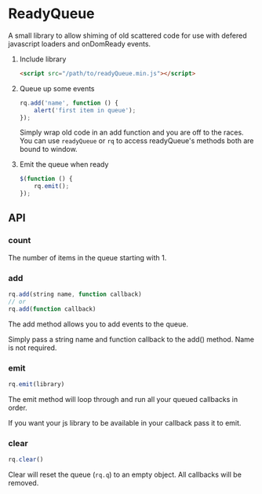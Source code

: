 # ReadyQueue
A small library to allow shiming of old scattered code for use with defered javascript loaders and onDomReady events.

1. Include library
    ```html
    <script src="/path/to/readyQueue.min.js"></script>
    ```

2. Queue up some events

    ```javascript
    rq.add('name', function () {
        alert('first item in queue');
    });
    ```
    Simply wrap old code in an add function and you are off to the races.
    You can use `readyQueue` or `rq` to access readyQueue's methods both are bound to window.

3. Emit the queue when ready

    ```javascript
    $(function () {
        rq.emit();
    });
    ```

## API

### count
The number of items in the queue starting with 1.

### add
```javascript
rq.add(string name, function callback)
// or
rq.add(function callback)
```
The add method allows you to add events to the queue.

Simply pass a string name and function callback to the add() method. Name is not required.

### emit
```javascript
rq.emit(library)
```
The emit method will loop through and run all your queued callbacks in order.

If you want your js library to be available in your callback pass it to emit.


### clear
```javascript
rq.clear()
```
Clear will reset the queue (`rq.q`) to an empty object. All callbacks will be removed.
